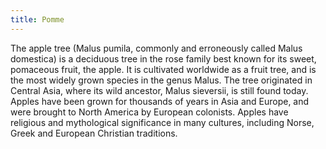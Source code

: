 ```yaml
---
title: Pomme
---
```

The apple tree (Malus pumila, commonly and erroneously called Malus domestica) is a deciduous tree in the rose family best known for its sweet, pomaceous fruit, the apple. It is cultivated worldwide as a fruit tree, and is the most widely grown species in the genus Malus. The tree originated in Central Asia, where its wild ancestor, Malus sieversii, is still found today. Apples have been grown for thousands of years in Asia and Europe, and were brought to North America by European colonists. Apples have religious and mythological significance in many cultures, including Norse, Greek and European Christian traditions.